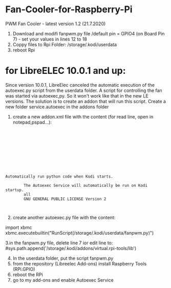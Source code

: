 

# Fan-Cooler-for-Raspberry-Pi
PWM Fan Cooler - latest version 1.2 (21.7.2020)
1. Download and modifi fanpwm.py file  /default pin = GPIO4 (on Board Pin 7)  -  set your values in lines 12 to 18
2. Coppy files to Rpi Folder: /storage/.kodi/userdata
3. reboot Rpi

# for LibreELEC 10.0.1 and up:

Since version 10.0.1, LibreElec canceled the automatic execution of the autoexec.py script from the userdata folder.
A script for controlling the fan was started via autoexec,py. So it won't work like that in the new LE versions.
The solution is to create an addon that will run this script.
Create a new folder service.autoexec in the addons folder

1. create a new addon.xml file with the content (for read line, open in notepad,pspad...):
<code>
<?xml version="1.0" encoding="UTF-8" standalone="yes"?>
<addon id="service.autoexec" name="Autoexec Service" version="1.0.0" provider-name="name">
    <requires>
        <import addon="xbmc.python" version="3.0.0"/>
    </requires>
    <extension point="xbmc.service" library="autoexec.py">
    </extension>
    <extension point="xbmc.addon.metadata">
        <summary lang="en_GB">Automatically run python code when Kodi starts.</summary>
        <description lang="en_GB">The Autoexec Service will automatically be run on Kodi startup.</description>
        <platform>all</platform>
        <license>GNU GENERAL PUBLIC LICENSE Version 2</license>
    </extension>
</addon>
</code>

2. create another autoexec.py file with the content:

import xbmc
xbmc.executebuiltin("RunScript(/storage/.kodi/userdata/fanpwm.py)")

3.in the fanpwm.py file, delete line 7 ior edit line to: #sys.path.append('/storage/.kodi/addons/virtual.rpi-tools/lib')
  
4. In the userdata folder, put the script fanpwm.py
5. from the repository (Libreelec Add-ons) install Raspberry Tools (RPi.GPIO)
6. reboot the RPi
7. go to my add-ons and enable Autoexec Service




